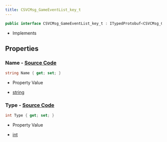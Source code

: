 ```yaml
---
title: CSVCMsg_GameEventList_key_t
---
```


```csharp
public interface CSVCMsg_GameEventList_key_t : ITypedProtobuf<CSVCMsg_GameEventList_key_t>, INativeHandle
```

- Implements

## Properties

### **Name** - [Source Code](https://github.com/swiftly-solution/swiftlys2/blob/main/managed/src/SwiftlyS2.Generated/Protobufs/Interfaces/CSVCMsg_GameEventList_key_t.cs#L16)

```csharp
string Name { get; set; }
```

- Property Value

- [string](https://learn.microsoft.com/dotnet/api/system.string)

### **Type** - [Source Code](https://github.com/swiftly-solution/swiftlys2/blob/main/managed/src/SwiftlyS2.Generated/Protobufs/Interfaces/CSVCMsg_GameEventList_key_t.cs#L13)

```csharp
int Type { get; set; }
```

- Property Value

- [int](https://learn.microsoft.com/dotnet/api/system.int32)

